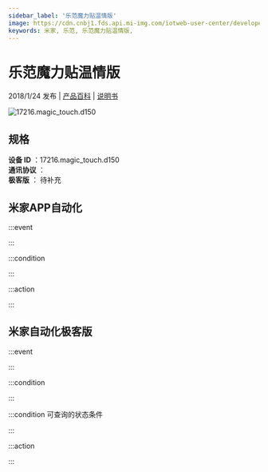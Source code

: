 ```yaml
---
sidebar_label: '乐范魔力贴温情版'
image: https://cdn.cnbj1.fds.api.mi-img.com/iotweb-user-center/developer_16788708897286wZW444A.png?GalaxyAccessKeyId=AKVGLQWBOVIRQ3XLEW&Expires=9223372036854775807&Signature=cFtw+chlJ7kgfied/9mNi9DBwTA=
keywords: 米家, 乐范, 乐范魔力贴温情版, 
---
```

# 乐范魔力贴温情版

2018/1/24 发布 | [产品百科](https://home.mi.com/webapp/content/baike/product/index.html?model=17216.magic_touch.d150/) | [说明书](https://home.mi.com/views/introduction.html?model=17216.magic_touch.d150&region=cn)

![17216.magic_touch.d150](https://cdn.cnbj1.fds.api.mi-img.com/iotweb-user-center/developer_16788708897286wZW444A.png?GalaxyAccessKeyId=AKVGLQWBOVIRQ3XLEW&Expires=9223372036854775807&Signature=cFtw+chlJ7kgfied/9mNi9DBwTA=)

## 规格  
> 
**设备 ID** ：17216.magic_touch.d150  
**通讯协议** ：  
**极客版**  ： 待补充 


## 米家APP自动化  

:::event  

:::

:::condition  

:::

:::action   

:::

## 米家自动化极客版  

:::event  

:::

:::condition  

:::

:::condition 可查询的状态条件  

:::

:::action  

:::

        
